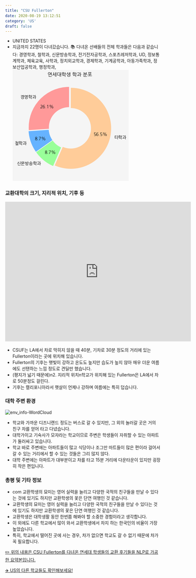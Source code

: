 ```yaml
---
title: "CSU Fullerton"
date: 2020-08-19 13:12:51
category: 'US'
draft: false
---
```



* UNITED STATES
* 지금까지 22명이 다녀갔습니다. 
📚 다녀온 선배들의 전체 학과들은 다음과 같습니다: 경영학과, 철학과, 신문방송학과, 전기전자공학과, 스포츠레저학과, UD, 정보통계학과, 체육교육, 사학과, 정치외교학과, 경제학과, 기계공학과, 아동가족학과, 정보산업공학과, 행정학과, 
![department-info](../plots/US000034.png)
### 교환대학의 크기, 지리적 위치, 기후 등
<iframe
width="600"
height="450"
frameborder="0" style="border:0"
src="https://www.google.com/maps/embed/v1/place?key=AIzaSyC9e1AME-pVmWC4hBpFdu5S4dKzyepa3HQ&q=CSU+Fullerton&center=33.8829226,-117.8869261&zoom=14" allowfullscreen>
</iframe>

* CSUF는 LA에서 차로 막히지 않을 때 40분, 기차로 30분 정도의 거리에 있는 Fullerton이라는 곳에 위치해 있습니다.
* Fullerton의 기후는 햇빛이 강하고 온도도 높지만 습도가 높지 않아 매우 더운 여름에도 선탠하는 느낌 정도로 견딜만 했습니다.
* (평지가 넓기 때문에)n2. 지리적 위치n학교가 위치해 있는 Fullerton은 LA에서 차로 50분정도 걸린다.
* 기후는 캘리포니아라서 햇살이 언제나 강하며 여름에는 특히 덥습니다.


### 대학 주변 환경

![env_info-WordCloud](../univ_wordclouds_okt/env_info/US000034_env_info_okt.png)

* 학교와 가까운 디즈니랜드 정도는 버스로 갈 수 있지만, 그 외의 놀러갈 곳은 거의 친구 차를 얻어 타고 다녔습니다.
* 대학가이고 기숙사가 모자라는 학교이므로 주변은 학생들이 자취할 수 있는 아파트가 둘러싸고 있습니다.
* 학교 바로 주변에는 아파트들이 많고 식당이나 조그만 마트들이 많은 편이라 걸어서 갈 수 있는 거리에서 할 수 있는 것들은 그리 많지 않다.
* 대학 주변에는 아파트가 대부분이고 차를 타고 15분 거리에 다운타운이 있지만 굉장히 작은 편입니다.


### 총평 및 기타 정보 
* com 교환학생의 묘미는 영어 실력을 늘리고 다양한 국적의 친구들을 만날 수 있다는 것에 있기도 하지만 교환학생의 꽃은 단연 여행인 것 같습니다.
* 교환학생의 묘미는 영어 실력을 늘리고 다양한 국적의 친구들을 만날 수 있다는 것에 있기도 하지만 교환학생의 꽃은 단연 여행인 것 같습니다.
* 교환학생은 대학생활 동안 한번쯤 해봐야 할 소중한 경험이라고 생각합니다.
* 이 외에도 다른 학교에서 많이 와서 교환학생에서 차지 하는 한국인의 비율이 가장 높았습니다.
* 특히, 학교에서 떨어진 곳에 사는 경우, 차가 없으면 학교도 갈 수 없기 때문에 차가 꼭 필요합니다.


[✏️ 위의 내용은 CSU Fullerton를 다녀온 연세대 학생들의 교환 후기들을 NLP로 가공한 요약본입니다.](http://oia.yonsei.ac.kr/partner/expReport.asp?ucode=US000034&bgbn=A)

[✈️ US의 다른 학교들도 확인해보세요!](https://yonsei-exchange.netlify.app/?category=US)
